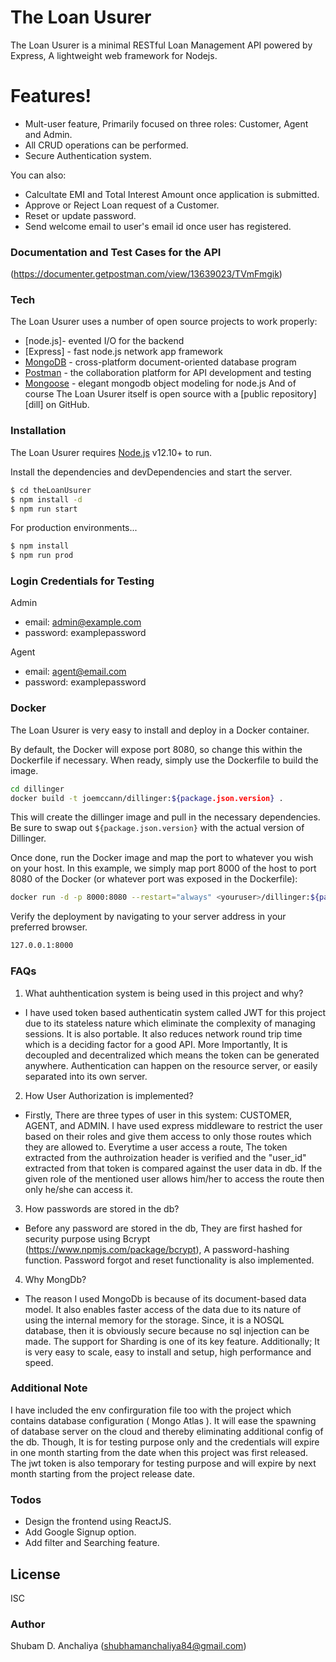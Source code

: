 # The Loan Usurer




The Loan Usurer is a minimal RESTful Loan Management API powered by Express, A lightweight web framework for Nodejs.

  

#  Features!

  - Mult-user feature, Primarily focused on three roles: Customer, Agent and Admin.
  - All CRUD operations can be performed.
  - Secure Authentication system.


You can also:
  - Calcultate EMI and Total Interest Amount once application is submitted.
  - Approve or Reject Loan request of a Customer.
  - Reset or update password.
  - Send welcome email to user's email id once user has registered.
  
### Documentation and Test Cases for the API

(https://documenter.getpostman.com/view/13639023/TVmFmgik)



### Tech

The Loan Usurer uses a number of open source projects to work properly:

* [node.js]- evented I/O for the backend
* [Express] - fast node.js network app framework 
* [MongoDB](https://www.mongodb.com//) - cross-platform document-oriented database program
* [Postman](https://www.postman.com/) - the collaboration platform for API development and testing
* [Mongoose](https://mongoosejs.com/) - elegant mongodb object modeling for node.js
And of course The Loan Usurer itself is open source with a [public repository][dill]
 on GitHub.

### Installation

The Loan Usurer requires [Node.js](https://nodejs.org/) v12.10+ to run.

Install the dependencies and devDependencies and start the server.

```sh
$ cd theLoanUsurer
$ npm install -d
$ npm run start
```

For production environments...

```sh
$ npm install 
$ npm run prod
```

### Login Credentials for Testing

Admin 
 - email: admin@example.com
 - password: examplepassword

Agent
 - email: agent@email.com
 - password: examplepassword
### Docker
The Loan Usurer is very easy to install and deploy in a Docker container.

By default, the Docker will expose port 8080, so change this within the Dockerfile if necessary. When ready, simply use the Dockerfile to build the image.

```sh
cd dillinger
docker build -t joemccann/dillinger:${package.json.version} .
```
This will create the dillinger image and pull in the necessary dependencies. Be sure to swap out `${package.json.version}` with the actual version of Dillinger.

Once done, run the Docker image and map the port to whatever you wish on your host. In this example, we simply map port 8000 of the host to port 8080 of the Docker (or whatever port was exposed in the Dockerfile):

```sh
docker run -d -p 8000:8080 --restart="always" <youruser>/dillinger:${package.json.version}
```

Verify the deployment by navigating to your server address in your preferred browser.

```sh
127.0.0.1:8000
```
### FAQs

1. What auhthentication system is being used in this project and why?
- I have used token based authenticatin system called JWT for this project due to its stateless nature which eliminate the complexity of managing sessions. It is also portable. It also reduces network round trip time which is a deciding factor for a good API. More Importantly, It is decoupled and decentralized which means the token can be generated anywhere. Authentication can happen on the resource server, or easily separated into its own server.

2. How User Authorization is implemented?
- Firstly, There are three types of user in this system: CUSTOMER, AGENT, and ADMIN. I have used express middleware to restrict the user based on their roles and give them access to only those routes which they are allowed to. Everytime a user access a route, The token extracted from the authroization header is verified and the "user_id" extracted from that token is compared against the user data in db. If the given role of the mentioned user allows him/her to access the route then only he/she can access it.

3. How passwords are stored in the db?
- Before any password are stored in the db, They are first hashed for security purpose using Bcrypt (https://www.npmjs.com/package/bcrypt), A password-hashing function. Password forgot and reset functionality is also implemented.

4. Why MongDb?
- The reason I used MongoDb is because of its document-based data model. It also enables faster access of the data due to its nature of using the internal memory for the storage. Since, it is a NOSQL database, then it is obviously secure because no sql injection can be made. The support for Sharding is one of its key feature. Additionally; It is very easy to scale, easy to install and setup, high performance and speed. 
    


### Additional Note

I have included the env confirguration file too with the project which contains database configuration ( Mongo Atlas ). It will ease the spawning of database server on the cloud and thereby eliminating additional config of the db. Though, It is for testing purpose only and the credentials will expire in one month starting from the date when this project was first released. 
The jwt token is also temporary for testing purpose and will expire by next month starting from the project release date.
### Todos

 - Design the frontend using ReactJS.
 - Add Google Signup option.
 - Add filter and Searching feature.

License
----

ISC

### Author

Shubam D. Anchaliya (shubhamanchaliya84@gmail.com)




